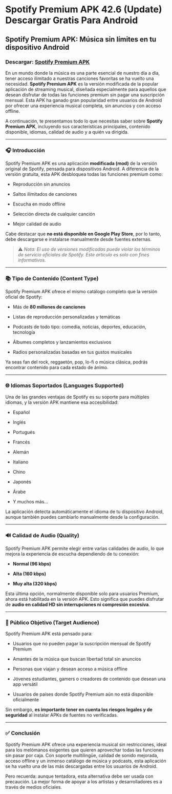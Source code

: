 ﻿# Spotify Premium APK 42.6 (Update) Descargar Gratis Para Android

## **Spotify Premium APK: Música sin límites en tu dispositivo Android**
### Descargar: [Spotify Premium APK](https://byvn.net/Eb5B)
En un mundo donde la música es una parte esencial de nuestro día a día, tener acceso ilimitado a nuestras canciones favoritas se ha vuelto una necesidad. **Spotify Premium APK** es la versión modificada de la popular aplicación de streaming musical, diseñada especialmente para aquellos que desean disfrutar de todas las funciones premium sin pagar una suscripción mensual. Esta APK ha ganado gran popularidad entre usuarios de Android por ofrecer una experiencia musical completa, sin anuncios y con acceso offline.

A continuación, te presentamos todo lo que necesitas saber sobre **Spotify Premium APK**, incluyendo sus características principales, contenido disponible, idiomas, calidad de audio y a quién va dirigida.

----------

### 🎧 **Introducción**

Spotify Premium APK es una aplicación **modificada (mod)** de la versión original de Spotify, pensada para dispositivos Android. A diferencia de la versión gratuita, esta APK desbloquea todas las funciones premium como:

-   Reproducción sin anuncios
    
-   Saltos ilimitados de canciones
    
-   Escucha en modo offline
    
-   Selección directa de cualquier canción
    
-   Mejor calidad de audio
    

Cabe destacar que **no está disponible en Google Play Store**, por lo tanto, debe descargarse e instalarse manualmente desde fuentes externas.

> ⚠️ _Nota: El uso de versiones modificadas puede violar los términos de servicio oficiales de Spotify. Este artículo es solo con fines informativos._

----------

### 📚 **Tipo de Contenido (Content Type)**

Spotify Premium APK ofrece el mismo catálogo completo que la versión oficial de Spotify:

-   Más de **80 millones de canciones**
    
-   Listas de reproducción personalizadas y temáticas
    
-   Podcasts de todo tipo: comedia, noticias, deportes, educación, tecnología
    
-   Álbumes completos y lanzamientos exclusivos
    
-   Radios personalizadas basadas en tus gustos musicales
    

Ya seas fan del rock, reggaetón, pop, lo-fi o música clásica, podrás encontrar contenido para cada estado de ánimo.

----------

### 🌐 **Idiomas Soportados (Languages Supported)**

Una de las grandes ventajas de Spotify es su soporte para múltiples idiomas, y la versión APK mantiene esa accesibilidad:

-   Español
    
-   Inglés
    
-   Portugués
    
-   Francés
    
-   Alemán
    
-   Italiano
    
-   Chino
    
-   Japonés
    
-   Árabe
    
-   Y muchos más...
    

La aplicación detecta automáticamente el idioma de tu dispositivo Android, aunque también puedes cambiarlo manualmente desde la configuración.

----------

### 🔊 **Calidad de Audio (Quality)**

Spotify Premium APK permite elegir entre varias calidades de audio, lo que mejora la experiencia de escucha dependiendo de tu conexión:

-   **Normal (96 kbps)**
    
-   **Alta (160 kbps)**
    
-   **Muy alta (320 kbps)**
    

Esta última opción, normalmente disponible solo para usuarios Premium, ahora está habilitada en la versión APK. Esto significa que puedes disfrutar de **audio en calidad HD sin interrupciones ni compresión excesiva**.

----------

### 👤 **Público Objetivo (Target Audience)**

Spotify Premium APK está pensado para:

-   Usuarios que no pueden pagar la suscripción mensual de Spotify Premium
    
-   Amantes de la música que buscan libertad total sin anuncios
    
-   Personas que viajan y desean acceso a música offline
    
-   Jóvenes estudiantes, gamers o creadores de contenido que desean una app versátil
    
-   Usuarios de países donde Spotify Premium aún no está disponible oficialmente
    

Sin embargo, **es importante tener en cuenta los riesgos legales y de seguridad** al instalar APKs de fuentes no verificadas.

----------

### ✅ **Conclusión**

Spotify Premium APK ofrece una experiencia musical sin restricciones, ideal para los melómanos exigentes que quieren aprovechar todas las funciones sin pasar por caja. Con soporte multilingüe, calidad de sonido mejorada, acceso offline y un inmenso catálogo de música y podcasts, esta aplicación se ha vuelto una de las más descargadas entre los usuarios de Android.

Pero recuerda: aunque tentadora, esta alternativa debe ser usada con precaución. La mejor forma de apoyar a los artistas y desarrolladores es a través de medios oficiales.
